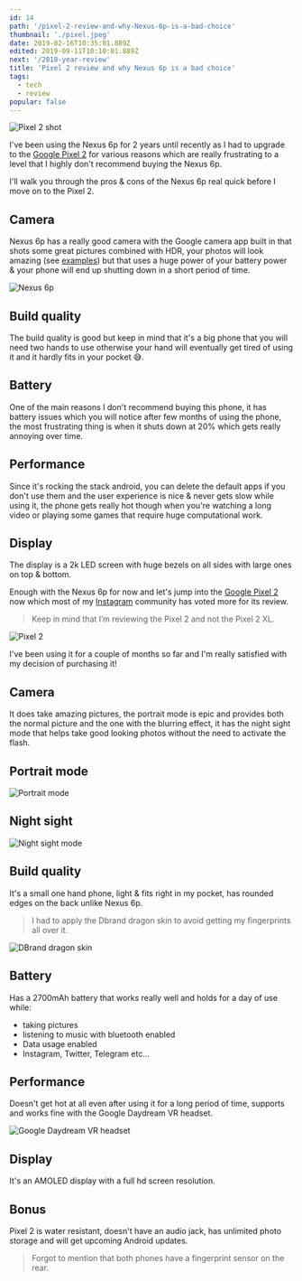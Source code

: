 ```yaml
---
id: 14
path: '/pixel-2-review-and-why-Nexus-6p-is-a-bad-choice'
thumbnail: './pixel.jpeg'
date: 2019-02-16T10:35:01.889Z
edited: 2019-09-11T10:10:01.889Z
next: '/2018-year-review'
title: 'Pixel 2 review and why Nexus 6p is a bad choice'
tags:
  - tech
  - review
popular: false
---
```


![Pixel 2 shot](pixel.jpeg)

I've been using the Nexus 6p for 2 years until recently as I had to upgrade to the [Google Pixel 2](https://amzn.to/2NX1JXq) for various reasons which are really frustrating to a level that I highly don't recommend buying the Nexus 6p.

I'll walk you through the pros & cons of the Nexus 6p real quick before I move on to the Pixel 2.

## Camera

Nexus 6p has a really good camera with the Google camera app built in that shots some great pictures combined with HDR, your photos will look amazing (see [examples](https://unsplash.com/@smakosh)) but that uses a huge power of your battery power & your phone will end up shutting down in a short period of time.

![Nexus 6p](nexus6p.jpg)

## Build quality

The build quality is good but keep in mind that it's a big phone that you will need two hands to use otherwise your hand will eventually get tired of using it and it hardly fits in your pocket 😅.

## Battery

One of the main reasons I don't recommend buying this phone, it has battery issues which you will notice after few months of using the phone, the most frustrating thing is when it shuts down at 20% which gets really annoying over time.

## Performance

Since it's rocking the stack android, you can delete the default apps if you don't use them and the user experience is nice & never gets slow while using it, the phone gets really hot though when you're watching a long video or playing some games that require huge computational work.

## Display

The display is a 2k LED screen with huge bezels on all sides with large ones on top & bottom.

Enough with the Nexus 6p for now and let's jump into the [Google Pixel 2](https://amzn.to/2NX1JXq) now which most of my [Instagram](https://www.instagram.com/smakosh19/) community has voted more for its review.

> Keep in mind that I’m reviewing the Pixel 2 and not the Pixel 2 XL.

![Pixel 2](pixel2box.jpg)

I've been using it for a couple of months so far and I'm really satisfied with my decision of purchasing it!

## Camera

It does take amazing pictures, the portrait mode is epic and provides both the normal picture and the one with the blurring effect, it has the night sight mode that helps take good looking photos without the need to activate the flash.

## Portrait mode

![Portrait mode](portrait.jpg)

## Night sight

![Night sight mode](sight.jpg)

## Build quality

It's a small one hand phone, light & fits right in my pocket, has rounded edges on the back unlike Nexus 6p.

> I had to apply the Dbrand dragon skin to avoid getting my fingerprints all over it.

![DBrand dragon skin](dragon.jpeg)

## Battery

Has a 2700mAh battery that works really well and holds for a day of use while:

- taking pictures
- listening to music with bluetooth enabled
- Data usage enabled
- Instagram, Twitter, Telegram etc...

## Performance

Doesn't get hot at all even after using it for a long period of time, supports and works fine with the Google Daydream VR headset.

![Google Daydream VR headset](vr.jpg)

## Display

It's an AMOLED display with a full hd screen resolution.

## Bonus

Pixel 2 is water resistant, doesn't have an audio jack, has unlimited photo storage and will get upcoming Android updates.

> Forgot to mention that both phones have a fingerprint sensor on the rear.
